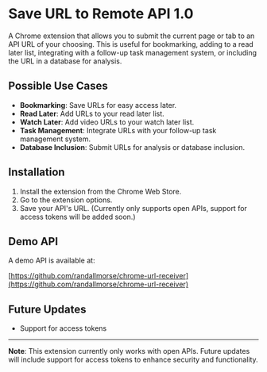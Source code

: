 # Save URL to Remote API 1.0

A Chrome extension that allows you to submit the current page or tab to an API URL of your choosing. This is useful for bookmarking, adding to a read later list, integrating with a follow-up task management system, or including the URL in a database for analysis.

## Possible Use Cases

- **Bookmarking**: Save URLs for easy access later.
- **Read Later**: Add URLs to your read later list.
- **Watch Later**: Add video URLs to your watch later list.
- **Task Management**: Integrate URLs with your follow-up task management system.
- **Database Inclusion**: Submit URLs for analysis or database inclusion.

## Installation

1. Install the extension from the Chrome Web Store.
2. Go to the extension options.
3. Save your API's URL. (Currently only supports open APIs, support for access tokens will be added soon.)

## Demo API

A demo API is available at:

[https://github.com/randallmorse/chrome-url-receiver](https://github.com/randallmorse/chrome-url-receiver)

## Future Updates

- Support for access tokens

---

**Note**: This extension currently only works with open APIs. Future updates will include support for access tokens to enhance security and functionality.
